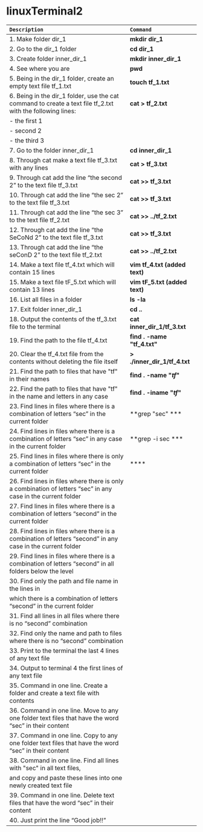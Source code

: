 # linuxTerminal2

| `Description` | `Command` |
| :---        |  :---  |
| 1. Make folder dir_1 | **mkdir dir_1** |
| 2. Go to the dir_1 folder | **cd dir_1** |
| 3. Create folder inner_dir_1 | **mkdir inner_dir_1** |
| 4. See where you are | **pwd** |
| 5. Being in the dir_1 folder, create an empty text file tf_1.txt | **touch tf_1.txt** |
| 6. Being in the dir_1 folder, use the cat command to create a text file tf_2.txt with the following lines: | **cat > tf_2.txt** |
|- the first 1 |  |
|- second 2 |  |
|- the third 3 |  |
| 7. Go to the folder inner_dir_1 | **cd inner_dir_1** |
| 8. Through cat make a text file tf_3.txt with any lines | **cat > tf_3.txt** |
| 9. Through cat add the line “the second 2” to the text file tf_3.txt | **cat >> tf_3.txt** |
| 10. Through cat add the line “the sec 2” to the text file tf_3.txt | **cat >> tf_3.txt** |
| 11. Through cat add the line “the sec 3” to the text file tf_2.txt | **cat >> ../tf_2.txt** |
| 12. Through cat add the line “the SeCoNd 2” to the text file tf_3.txt | **cat >> tf_3.txt** |
| 13. Through cat add the line “the seConD 2” to the text file tf_2.txt | **cat >> ../tf_2.txt** |
| 14. Make a text file tf_4.txt which will contain 15 lines | **vim tf_4.txt (added text)** |
| 15. Make a text file tF_5.txt which will contain 13 lines | **vim tF_5.txt (added text)** |
| 16. List all files in a folder | **ls -la** |
| 17. Exit folder inner_dir_1 | **cd ..** |
| 18. Output the contents of the tf_3.txt file to the terminal | **cat inner_dir_1/tf_3.txt** |
| 19. Find the path to the file tf_4.txt | **find . -name "tf_4.txt"** |
| 20. Clear the tf_4.txt file from the contents without deleting the file itself | **> ./inner_dir_1/tf_4.txt** |
| 21. Find the path to files that have "tf" in their names | **find . -name "*tf*"** |
| 22. Find the path to files that have "tf" in the name and letters in any case | **find . -iname "*tf*"** |
| 23. Find lines in files where there is a combination of letters “sec” in the current folder | **grep "sec" *** |
| 24. Find lines in files where there is a combination of letters “sec” in any case in the current folder | **grep -i sec *** |
| 25. Find lines in files where there is only a combination of letters “sec” in the current folder | **** |
| 26. Find lines in files where there is only a combination of letters “sec” in any case in the current folder | |
| 27. Find lines in files where there is a combination of letters “second” in the current folder | |
| 28. Find lines in files where there is a combination of letters “second” in any case in the current folder | |
| 29. Find lines in files where there is a combination of letters “second” in all folders below the level | |
| 30. Find only the path and file name in the lines in | |
| which there is a combination of letters “second” in the current folder | |
| 31. Find all lines in all files where there is no “second” combination | |
| 32. Find only the name and path to files where there is no “second” combination | |
| 33. Print to the terminal the last 4 lines of any text file | |
| 34. Output to terminal 4 the first lines of any text file | |
| 35. Command in one line. Create a folder and create a text file with contents | |
| 36. Command in one line. Move to any one folder text files that have the word “sec” in their content | |
| 37. Command in one line. Copy to any one folder text files that have the word “sec” in their content | |
| 38. Command in one line. Find all lines with "sec" in all text files, | |
| and copy and paste these lines into one newly created text file | |
| 39. Command in one line. Delete text files that have the word “sec” in their content | |
| 40. Just print the line “Good job!!” | |

